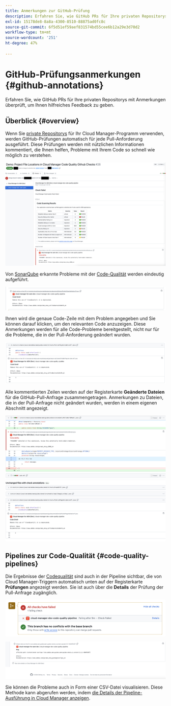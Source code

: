 ```yaml
---
title: Anmerkungen zur GitHub-Prüfung
description: Erfahren Sie, wie GitHub PRs für Ihre privaten Repositorys mit Anmerkungen überprüft, um Ihnen hilfreiches Feedback zu geben.
exl-id: 15178de8-8a8a-4300-8510-88875ad0fc8c
source-git-commit: 6f5d51ef59aef831574bd55cee6b12a29e3d70d2
workflow-type: tm+mt
source-wordcount: '251'
ht-degree: 47%

---
```



# GitHub-Prüfungsanmerkungen {#github-annotations}

Erfahren Sie, wie GitHub PRs für Ihre privaten Repositorys mit Anmerkungen überprüft, um Ihnen hilfreiches Feedback zu geben.

## Überblick {#overview}

Wenn Sie [private Repositorys](private-repositories.md) für Ihr Cloud Manager-Programm verwenden, werden GitHub-Prüfungen automatisch für jede Pull-Anforderung ausgeführt. Diese Prüfungen werden mit nützlichen Informationen kommentiert, die Ihnen helfen, Probleme mit Ihrem Code so schnell wie möglich zu verstehen.

![Beispiel für Anmerkungen zur GitHub-Prüfung](assets/github-check-annotations.png)

Von [SonarQube](/help/using/custom-code-quality-rules.md) erkannte Probleme mit der [Code-Qualität](/help/using/code-quality-testing.md) werden eindeutig aufgeführt.

![Beispiel für eine Anmerkung zu Code-Problemen](assets/github-check-annotations-example.png)

Ihnen wird die genaue Code-Zeile mit dem Problem angegeben und Sie können darauf klicken, um den relevanten Code anzuzeigen. Diese Anmerkungen werden für alle Code-Probleme bereitgestellt, nicht nur für die Probleme, die in der Pull-Anforderung geändert wurden.

![Beispiel für eine Anmerkung zu Code-Problemen](assets/github-check-annotations-example-code.png)

Alle kommentierten Zeilen werden auf der Registerkarte **Geänderte Dateien** für die GitHub-Pull-Anfrage zusammengetragen. Anmerkungen zu Dateien, die in der Pull-Anfrage nicht geändert wurden, werden in einem eigenen Abschnitt angezeigt.

![Beispiel für Anmerkungen auf der Registerkarte „Geänderte Dateien“](assets/github-check-annotations-files-changed.png)

## Pipelines zur Code-Qualität {#code-quality-pipelines}

Die Ergebnisse der [Codequalität](/help/using/code-quality-testing.md) sind auch in der Pipeline sichtbar, die von Cloud Manager-Triggern automatisch unten auf der Registerkarte **Prüfungen** angezeigt werden. Sie ist auch über die **Details** der Prüfung der Pull-Anfrage zugänglich.

![Beispiel für Anmerkungen](assets/github-check-annotations-code-quality.png)

![Beispiel für Anmerkungen](assets/github-check-annotations-code-quality-2.png)

Sie können die Probleme auch in Form einer CSV-Datei visualisieren. Diese Methode kann abgerufen werden, indem [die Details der Pipeline-Ausführung in Cloud Manager anzeigen](/help/using/managing-pipelines.md).
